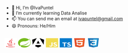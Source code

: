 - 👋 Hi, I’m @IvaPuntel
- 🌱 I’m currently learning Data Analise
- 📫 You can send me an email at ivapuntel@gmail.com
- 😄 Pronouns: He/Him


<div style="display: inline_block"><br>
  <img align="center" alt="IvaPuntel-Js" height="30" width="40" src="https://raw.githubusercontent.com/devicons/devicon/master/icons/java/java-plain.svg">
  <img align="center" alt="IvaPuntel-Js" height="30" width="40" src="https://raw.githubusercontent.com/devicons/devicon/master/icons/spring/spring-original.svg">
  <img align="center" alt="IvaPuntel-An" height="30" width="40" src="https://raw.githubusercontent.com/devicons/devicon/master/icons/angular/angular-plain.svg">
  <img align="center" alt="IvaPuntel-Js" height="30" width="40" src="https://raw.githubusercontent.com/devicons/devicon/master/icons/javascript/javascript-plain.svg">
  <img align="center" alt="IvaPuntel-Ts" height="30" width="40" src="https://raw.githubusercontent.com/devicons/devicon/master/icons/typescript/typescript-plain.svg">
  <img align="center" alt="IvaPuntel-HTML" height="30" width="40" src="https://raw.githubusercontent.com/devicons/devicon/master/icons/html5/html5-original.svg">
  <img align="center" alt="IvaPuntel-CSS" height="30" width="40" src="https://raw.githubusercontent.com/devicons/devicon/master/icons/css3/css3-original.svg"> 
</div>
  


